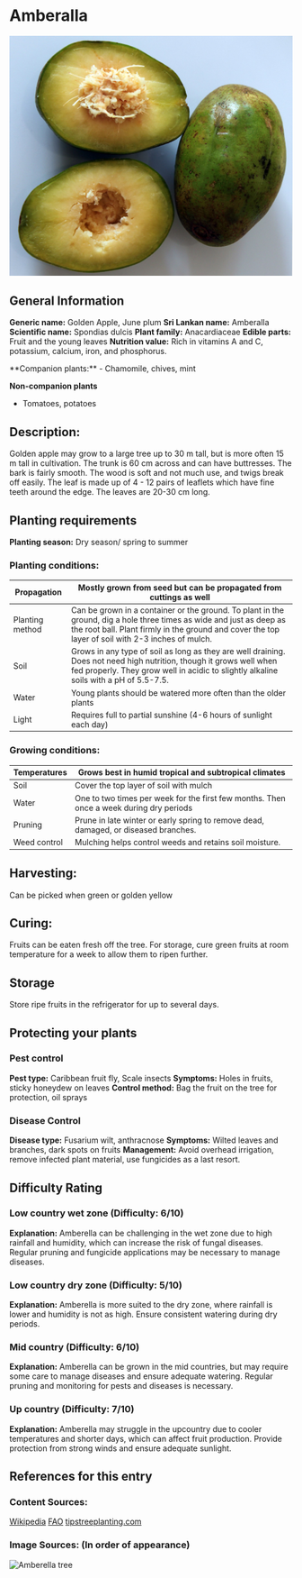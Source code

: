 # Amberalla
![Ambaralla](../../assets/images/Ambaralla.jpeg "Image - Anagoria, Wikimedia Commons")
## General Information
**Generic name:** Golden Apple, June plum
**Sri Lankan name:** Amberalla
**Scientific name:** Spondias dulcis
**Plant family:** Anacardiaceae
**Edible parts:** Fruit and the young leaves
**Nutrition value:** Rich in vitamins A and C, potassium, calcium, iron, and phosphorus.

<update>
**Companion plants:**
- Chamomile, chives, mint

**Non-companion plants**
- Tomatoes, potatoes
</update>

## Description:
Golden apple may grow to a large tree up to 30 m tall, but is more often 15 m tall in cultivation. The trunk is 60 cm across and can have buttresses. The bark is fairly smooth. The wood is soft and not much use, and twigs break off easily. The leaf is made up of 4 - 12 pairs of leaflets which have fine teeth around the edge. The leaves are 20-30 cm long.

## Planting requirements
**Planting season:** Dry season/ spring to summer

### Planting conditions:
| **Propagation** | Mostly grown from seed but can be propagated from cuttings as well |
|----|----|
| Planting method | Can be grown in a container or the ground. To plant in the ground, dig a hole three times as wide and just as deep as the root ball. Plant firmly in the ground and cover the top layer of soil with 2-3 inches of mulch. |
| Soil | Grows in any type of soil as long as they are well draining. Does not need high nutrition, though it grows well when fed properly. They grow well in acidic to slightly alkaline soils with a pH of 5.5-7.5.  |
| Water | Young plants should be watered more often than the older plants |
| Light | Requires full to partial sunshine (4-6 hours of sunlight each day) |

### Growing conditions:

| **Temperatures** | Grows best in humid tropical and subtropical climates |
|----|----|
| Soil | Cover the top layer of soil with mulch |
| Water | One to two times per week for the first few months. Then once a week during dry periods |
| Pruning | Prune in late winter or early spring to remove dead, damaged, or diseased branches.
| Weed control | Mulching helps control weeds and retains soil moisture.

## Harvesting:
Can be picked when green or golden yellow

## Curing:
Fruits can be eaten fresh off the tree. For storage, cure green fruits at room temperature for a week to allow them to ripen further.

## Storage
Store ripe fruits in the refrigerator for up to several days.

## Protecting your plants
### Pest control
**Pest type:** Caribbean fruit fly, Scale insects
**Symptoms:** Holes in fruits, sticky honeydew on leaves
**Control method:** Bag the fruit on the tree for protection, oil sprays

### Disease Control
**Disease type:** Fusarium wilt, anthracnose
**Symptoms:** Wilted leaves and branches, dark spots on fruits
**Management:** Avoid overhead irrigation, remove infected plant material, use fungicides as a last resort.

## Difficulty Rating

### Low country wet zone (Difficulty: 6/10)
**Explanation:** Amberella can be challenging in the wet zone due to high rainfall and humidity, which can increase the risk of fungal diseases. Regular pruning and fungicide applications may be necessary to manage diseases.

### Low country dry zone (Difficulty: 5/10)
**Explanation:** Amberella is more suited to the dry zone, where rainfall is lower and humidity is not as high. Ensure consistent watering during dry periods.

### Mid country (Difficulty: 6/10)
**Explanation:** Amberella can be grown in the mid countries, but may require some care to manage diseases and ensure adequate watering. Regular pruning and monitoring for pests and diseases is necessary.

### Up country (Difficulty: 7/10)
**Explanation:** Amberella may struggle in the upcountry due to cooler temperatures and shorter days, which can affect fruit production. Provide protection from strong winds and ensure adequate sunlight.

## References for this entry
### Content Sources:
[Wikipedia](https://en.wikipedia.org/wiki/Spondias_dulcis)
[FAO](http://www.fao.org/3/a-i4127e.pdf)
[tipstreeplanting.com](https://tipstreeplanting.com/ambarella-tree-care/)

### Image Sources: (In order of appearance)
![Amberella tree](/api/attachments.redirect?id=b942b198-cbff-40a9-95ae-e737eb175aa3)
